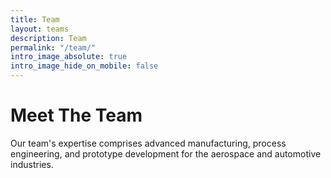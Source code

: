 ```yaml
---
title: Team
layout: teams
description: Team
permalink: "/team/"
intro_image_absolute: true
intro_image_hide_on_mobile: false
---
```


# Meet The Team

Our team's expertise comprises advanced manufacturing, process engineering, and prototype development for the aerospace and automotive industries.
